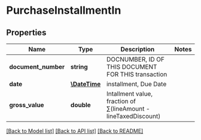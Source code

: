 # PurchaseInstallmentIn

## Properties
Name | Type | Description | Notes
------------ | ------------- | ------------- | -------------
**document_number** | **string** | DOCNUMBER, ID OF THIS DOCUMENT FOR THIS transaction | 
**date** | [**\DateTime**](Date.md) | installment, Due Date | 
**gross_value** | **double** | Intallment value, fraction of  ∑(lineAmount - lineTaxedDiscount) | 

[[Back to Model list]](../README.md#documentation-for-models) [[Back to API list]](../README.md#documentation-for-api-endpoints) [[Back to README]](../README.md)


